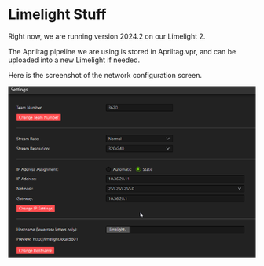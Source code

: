 # Limelight Stuff

Right now, we are running version 2024.2 on our Limelight 2.

The Apriltag pipeline we are using is stored in Apriltag.vpr, and can be uploaded into a new Limelight if needed.

Here is the screenshot of the network configuration screen.

![](NetworkScreenshot.png)